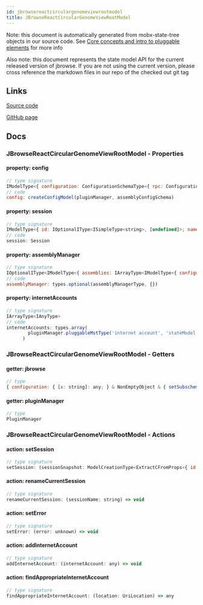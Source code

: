 ```yaml
---
id: jbrowsereactcirculargenomeviewrootmodel
title: JBrowseReactCircularGenomeViewRootModel
---
```


Note: this document is automatically generated from mobx-state-tree objects in
our source code. See
[Core concepts and intro to pluggable elements](/docs/developer_guide/) for more
info

Also note: this document represents the state model API for the current released
version of jbrowse. If you are not using the current version, please cross
reference the markdown files in our repo of the checked out git tag

## Links

[Source code](https://github.com/GMOD/jbrowse-components/blob/main/products/jbrowse-react-circular-genome-view/src/createModel/createModel.ts)

[GitHub page](https://github.com/GMOD/jbrowse-components/tree/main/website/docs/models/JBrowseReactCircularGenomeViewRootModel.md)

## Docs

### JBrowseReactCircularGenomeViewRootModel - Properties

#### property: config

```js
// type signature
IModelType<{ configuration: ConfigurationSchemaType<{ rpc: ConfigurationSchemaType<{ defaultDriver: { type: string; description: string; defaultValue: string; }; drivers: IOptionalIType<IMapType<ITypeUnion<ModelCreationType<ExtractCFromProps<Record<string, any>>>, ModelSnapshotType<...>, {} & ... 1 more ... & NonEmp...
// code
config: createConfigModel(pluginManager, assemblyConfigSchema)
```

#### property: session

```js
// type signature
IModelType<{ id: IOptionalIType<ISimpleType<string>, [undefined]>; name: ISimpleType<string>; margin: IType<number, number, number>; } & { ...; } & { ...; } & { ...; }, { ...; } & ... 21 more ... & { ...; }, _NotCustomized, _NotCustomized>
// code
session: Session
```

#### property: assemblyManager

```js
// type signature
IOptionalIType<IModelType<{ assemblies: IArrayType<IModelType<{ configuration: IMaybe<IReferenceType<IAnyType>>; }, { error: unknown; loadingP: Promise<void>; volatileRegions: BasicRegion[]; refNameAliases: RefNameAliases; lowerCaseRefNameAliases: RefNameAliases; cytobands: Feature[]; } & ... 5 more ... & { ...; }, ...
// code
assemblyManager: types.optional(assemblyManagerType, {})
```

#### property: internetAccounts

```js
// type signature
IArrayType<IAnyType>
// code
internetAccounts: types.array(
        pluginManager.pluggableMstType('internet account', 'stateModel'),
      )
```

### JBrowseReactCircularGenomeViewRootModel - Getters

#### getter: jbrowse

```js
// type
{ configuration: { [x: string]: any; } & NonEmptyObject & { setSubschema(slotName: string, data: Record<string, unknown>): Record<string, unknown> | ({ ...; } & NonEmptyObject & { ...; } & IStateTreeNode<...>); } & IStateTreeNode<...>; ... 5 more ...; plugins: any; } & NonEmptyObject & { ...; } & IStateTreeNode<...>
```

#### getter: pluginManager

```js
// type
PluginManager
```

### JBrowseReactCircularGenomeViewRootModel - Actions

#### action: setSession

```js
// type signature
setSession: (sessionSnapshot: ModelCreationType<ExtractCFromProps<{ id: IOptionalIType<ISimpleType<string>, [undefined]>; name: ISimpleType<string>; margin: IType<number, number, number>; } & { ...; } & { ...; } & { ...; }>>) => void
```

#### action: renameCurrentSession

```js
// type signature
renameCurrentSession: (sessionName: string) => void
```

#### action: setError

```js
// type signature
setError: (error: unknown) => void
```

#### action: addInternetAccount

```js
// type signature
addInternetAccount: (internetAccount: any) => void
```

#### action: findAppropriateInternetAccount

```js
// type signature
findAppropriateInternetAccount: (location: UriLocation) => any
```
